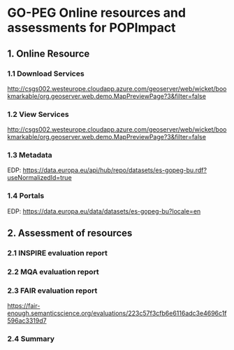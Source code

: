 # GO-PEG Online resources and assessments for POPImpact

## 1. Online Resource
### 1.1 Download Services
<http://csgs002.westeurope.cloudapp.azure.com/geoserver/web/wicket/bookmarkable/org.geoserver.web.demo.MapPreviewPage?3&filter=false>
### 1.2 View Services
<http://csgs002.westeurope.cloudapp.azure.com/geoserver/web/wicket/bookmarkable/org.geoserver.web.demo.MapPreviewPage?3&filter=false>
### 1.3 Metadata
EDP:
<https://data.europa.eu/api/hub/repo/datasets/es-gopeg-bu.rdf?useNormalizedId=true>
### 1.4 Portals
EDP:
<https://data.europa.eu/data/datasets/es-gopeg-bu?locale=en>
## 2. Assessment of resources
### 2.1 INSPIRE evaluation report
### 2.2 MQA evaluation report
### 2.3 FAIR evaluation report
<https://fair-enough.semanticscience.org/evaluations/223c57f3cfb6e6116adc3e4696c1f596ac3319d7>
### 2.4 Summary

